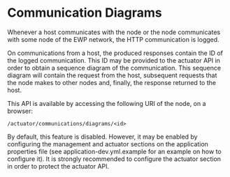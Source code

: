 # Communication Diagrams

Whenever a host communicates with the node or the node communicates with some node of the EWP
network, the HTTP communication is logged.

On communications from a host, the produced responses contain the ID of the logged communication.
This ID may be provided to the actuator API in order to obtain a sequence diagram of the
communication.
This sequence diagram will contain the request from the host, subsequent requests that the node
makes to other nodes and, finally, the response returned to the host.

This API is available by accessing the following URI of the node, on a browser:

```/actuator/communications/diagrams/<id>```

By default, this feature is disabled.
However, it may be enabled by configuring the management and
actuator sections on the application properties file (see application-dev.yml.example for an example
on how
to configure it).
It is strongly recommended to configure the actuator section in order to protect the actuator API.